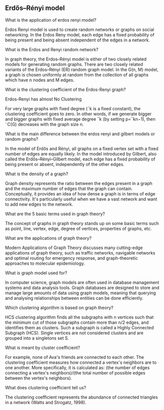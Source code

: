 ## Erdős–Rényi model

What is the application of erdos renyi model?

Erdos Renyi model is used to create random networks or graphs on social networking. In the Erdos Reny model, each edge has a fixed probability of being present and being absent independent of the edges in a network.

What is the Erdos and Renyi random network?

In graph theory, the Erdos–Rényi model is either of two closely related models for generating random graphs. There are two closely related variants of the Erdos–Rényi (ER) random graph model. In the G(n, M) model, a graph is chosen uniformly at random from the collection of all graphs which have n nodes and M edges.

What is the clustering coefficient of the Erdos-Renyi graph?

Erdos-Renyi has almost No Clustering

For very large graphs with fixed degree (ˉk is a fixed constant), the clustering coefficient goes to zero. In other words, if we generate bigger and bigger graphs with fixed average degree ˉk (by setting p=ˉkn−1), then ˜C(G) decreases with the graph size n.

What is the main difference between the erdos renyi and gilbert models or random graphs?

In the model of Erdős and Rényi, all graphs on a fixed vertex set with a fixed number of edges are equally likely. In the model introduced by Gilbert, also called the Erdős–Rényi–Gilbert model, each edge has a fixed probability of being present or absent, independently of the other edges.

What is the density of a graph?

Graph density represents the ratio between the edges present in a graph and the maximum number of edges that the graph can contain. Conceptually, it provides an idea of how dense a graph is in terms of edge connectivity. It's particularly useful when we have a vast network and want to add new edges to the network.

What are the 5 basic terms used in graph theory?

The concept of graphs in graph theory stands up on some basic terms such as point, line, vertex, edge, degree of vertices, properties of graphs, etc.

What are the applications of graph theory?

Modern Applications of Graph Theory discusses many cutting-edge applications of graph theory, such as traffic networks, navigable networks and optimal routing for emergency response, and graph-theoretic approaches to molecular epidemiology.

What is graph model used for?

In computer science, graph models are often used in database management systems and data analysis tools. Graph databases are designed to store and manage large amounts of data using graph models, meaning that querying and analysing relationships between entities can be done efficiently.

Which clustering algorithm is based on graph theory?

HCS clustering algorithm finds all the subgraphs with n vertices such that the minimum cut of those subgraphs contain more than n/2 edges, and identifies them as clusters. Such a subgraph is called a Highly Connected Subgraph (HCS). Single vertices are not considered clusters and are grouped into a singletons set S.

What is meant by cluster coefficient?

For example, none of Ava's friends are connected to each other. The clustering coefficient measures how connected a vertex's neighbors are to one another. More specifically, it is calculated as: (the number of edges connecting a vertex's neighbors)/(the total number of possible edges between the vertex's neighbors).

What does clustering coefficient tell us?

The clustering coefficient represents the abundance of connected triangles in a network (Watts and Strogatz, 1998).
